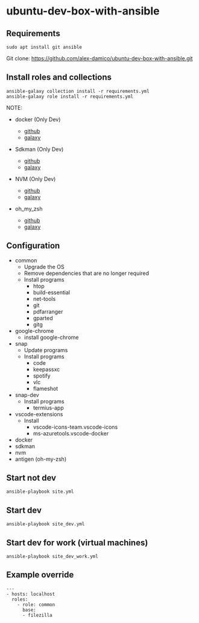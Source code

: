 # ubuntu-dev-box-with-ansible

## Requirements
```
sudo apt install git ansible
```

Git clone: https://github.com/alex-damico/ubuntu-dev-box-with-ansible.git

## Install roles and collections
```
ansible-galaxy collection install -r requirements.yml
ansible-galaxy role install -r requirements.yml
```

NOTE:
- docker (Only Dev)
    - [github](https://github.com/geerlingguy/ansible-role-docker)
    - [galaxy](https://galaxy.ansible.com/geerlingguy/docker)

- Sdkman (Only Dev)
    - [github](https://github.com/Comcast/ansible-sdkman)
    - [galaxy](https://galaxy.ansible.com/comcast/sdkman)

- NVM (Only Dev)
    - [github](https://github.com/grzegorznowak/ansible-nvm-node)
    - [galaxy](https://galaxy.ansible.com/grzegorznowak/nvm_node)

- oh_my_zsh
    - [github](https://github.com/gantsign/ansible-role-oh-my-zsh)
    - [galaxy](https://galaxy.ansible.com/gantsign/oh-my-zsh)


## Configuration
- common
    - Upgrade the OS
    - Remove dependencies that are no longer required
    - Install programs
        - htop
        - build-essential
        - net-tools
        - git
        - pdfarranger
        - gparted
        - gitg
- google-chrome
    - install google-chrome
- snap
    - Update programs
    - Install programs
        - code
        - keepassxc
        - spotify
        - vlc
        - flameshot
- snap-dev
    - Install programs
        - termius-app
- vscode-extensions
    - Install
        - vscode-icons-team.vscode-icons
        - ms-azuretools.vscode-docker
- docker
- sdkman
- nvm
- antigen (oh-my-zsh)

## Start not dev
```
ansible-playbook site.yml
```

## Start dev
```
ansible-playbook site_dev.yml
```

## Start dev for work (virtual machines)
```
ansible-playbook site_dev_work.yml
```

## Example override
```
---
- hosts: localhost
  roles:
    - role: common
      base:
      - filezilla
```